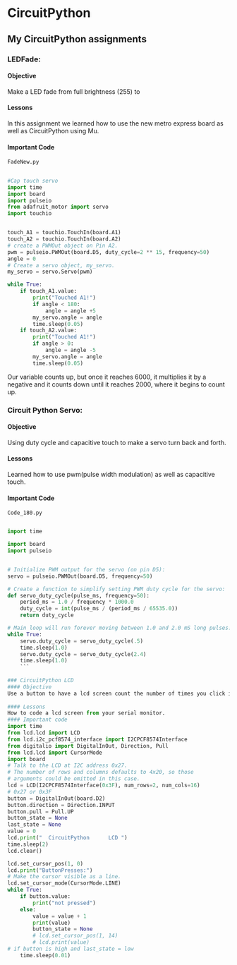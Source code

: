 # CircuitPython
## My CircuitPython assignments

### LEDFade:
#### Objective
Make a LED fade from full brightness (255) to 

#### Lessons
In this assignment we learned how to use the new metro express board as well as CircuitPython using Mu.
#### Important Code
`FadeNew.py`
``` python
    
#Cap touch servo
import time
import board
import pulseio
from adafruit_motor import servo
import touchio


touch_A1 = touchio.TouchIn(board.A1)
touch_A2 = touchio.TouchIn(board.A2)
# create a PWMOut object on Pin A2.
pwm = pulseio.PWMOut(board.D5, duty_cycle=2 ** 15, frequency=50)
angle = 0
# Create a servo object, my_servo.
my_servo = servo.Servo(pwm)

while True:
    if touch_A1.value:
        print("Touched A1!")
        if angle < 180:
            angle = angle +5
        my_servo.angle = angle
        time.sleep(0.05)
    if touch_A2.value:
        print("Touched A1!")
        if angle > 0:
            angle = angle -5
        my_servo.angle = angle
        time.sleep(0.05)
```
Our variable counts up, but once it reaches 6000, it multiplies it by a negative and it counts down until it reaches 2000, where it begins to count up. 

### Circuit Python Servo:
#### Objective
Using duty cycle and capacitive touch to make a servo turn back and forth. 

#### Lessons
Learned how to use pwm(pulse width modulation) as well as capacitive touch. 
#### Important Code
`Code_180.py`
``` python

import time

import board
import pulseio


# Initialize PWM output for the servo (on pin D5):
servo = pulseio.PWMOut(board.D5, frequency=50)

# Create a function to simplify setting PWM duty cycle for the servo:
def servo_duty_cycle(pulse_ms, frequency=50):
    period_ms = 1.0 / frequency * 1000.0
    duty_cycle = int(pulse_ms / (period_ms / 65535.0))
    return duty_cycle

# Main loop will run forever moving between 1.0 and 2.0 mS long pulses:
while True:
    servo.duty_cycle = servo_duty_cycle(.5)
    time.sleep(1.0)
    servo.duty_cycle = servo_duty_cycle(2.4)
    time.sleep(1.0)
    ```
    
### CircuitPython LCD
#### Objective 
Use a button to have a lcd screen count the number of times you click it.
    
#### Lessons
How to code a lcd screen from your serial monitor.
#### Important code
import time
from lcd.lcd import LCD
from lcd.i2c_pcf8574_interface import I2CPCF8574Interface
from digitalio import DigitalInOut, Direction, Pull
from lcd.lcd import CursorMode
import board
# Talk to the LCD at I2C address 0x27.
# The number of rows and columns defaults to 4x20, so those
# arguments could be omitted in this case.
lcd = LCD(I2CPCF8574Interface(0x3F), num_rows=2, num_cols=16)
# 0x27 or 0x3F
button = DigitalInOut(board.D2)
button.direction = Direction.INPUT
button.pull = Pull.UP
button_state = None
last_state = None
value = 0
lcd.print("  CircuitPython    	LCD ")
time.sleep(2)
lcd.clear()

lcd.set_cursor_pos(1, 0)
lcd.print("ButtonPresses:")
# Make the cursor visible as a line.
lcd.set_cursor_mode(CursorMode.LINE)
while True:
    if button.value:
        print("not pressed")
    else:
        value = value + 1
        print(value)
        button_state = None
        # lcd.set_cursor_pos(1, 14)
        # lcd.print(value)
# if button is high and last_state = low
    time.sleep(0.01)
